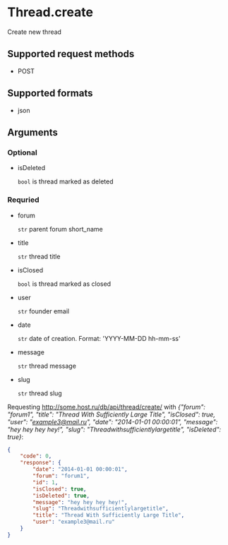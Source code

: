 # Thread.create
Create new thread

## Supported request methods 
* POST

## Supported formats
* json

## Arguments
### Optional
* isDeleted

   ```bool``` is thread marked as deleted


### Requried
* forum

   ```str``` parent forum short_name
* title

   ```str``` thread title
* isClosed

   ```bool``` is thread marked as closed
* user

   ```str``` founder email
* date

   ```str``` date of creation. Format: 'YYYY-MM-DD hh-mm-ss'
* message

   ```str``` thread message
* slug

   ```str``` thread slug


Requesting http://some.host.ru/db/api/thread/create/ with *{"forum": "forum1", "title": "Thread With Sufficiently Large Title", "isClosed": true, "user": "example3@mail.ru", "date": "2014-01-01 00:00:01", "message": "hey hey hey hey!", "slug": "Threadwithsufficientlylargetitle", "isDeleted": true}*:
```json
{
    "code": 0,
    "response": {
        "date": "2014-01-01 00:00:01",
        "forum": "forum1",
        "id": 1,
        "isClosed": true,
        "isDeleted": true,
        "message": "hey hey hey hey!",
        "slug": "Threadwithsufficientlylargetitle",
        "title": "Thread With Sufficiently Large Title",
        "user": "example3@mail.ru"
    }
}
```
